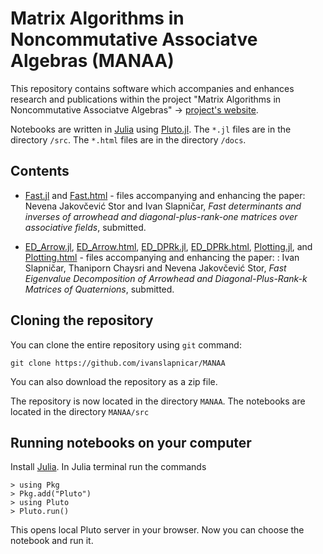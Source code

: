 # Matrix Algorithms in Noncommutative Associatve Algebras (MANAA)

This repository contains software which accompanies and enhances research and publications within the project "Matrix Algorithms in Noncommutative Associatve Algebras" $\to$ [project's website](http://manaa.fesb.unist.hr/).

Notebooks are written in [Julia](https://julialang.org) using [Pluto.jl](https://github.com/fonsp/Pluto.jl). The `*.jl` files are in the directory `/src`. The `*.html` files are in the directory `/docs`.

## Contents

* [Fast.jl](https://github.com/ivanslapnicar/MANAA/) and [Fast.html](https://ivanslapnicar.github.io/MANAA/Fast.html) - files accompanying and enhancing the paper: Nevena Jakovčević Stor and Ivan Slapničar, _Fast determinants and inverses of arrowhead and diagonal-plus-rank-one matrices over associative fields_, submitted.

* [ED_Arrow.jl](https://github.com/ivanslapnicar/MANAA/), [ED_Arrow.html](https://ivanslapnicar.github.io/MANAA/ED_Arrow.html), [ED_DPRk.jl](https://github.com/ivanslapnicar/MANAA/), [ED_DPRk.html](https://ivanslapnicar.github.io/MANAA/ED_DPRk.html), [Plotting.jl](https://github.com/ivanslapnicar/MANAA/), and [Plotting.html](https://ivanslapnicar.github.io/MANAA/Plotting.html) - files accompanying and enhancing the paper: : Ivan Slapničar, Thaniporn Chaysri and Nevena Jakovčević Stor, _Fast Eigenvalue Decomposition of Arrowhead and Diagonal-Plus-Rank-k Matrices of Quaternions_, submitted.

## Cloning the repository

You can clone the entire repository using `git` command:
```
git clone https://github.com/ivanslapnicar/MANAA
```
You can also download the repository as a zip file.

The repository is now located in the directory  `MANAA`. The notebooks are located in the directory `MANAA/src`

## Running notebooks on your computer

Install [Julia](https://julialang.org/downloads/). In Julia terminal run the commands
```
> using Pkg
> Pkg.add("Pluto")
> using Pluto
> Pluto.run()
```
This opens local Pluto server in your browser. Now you can choose the notebook and run it.
